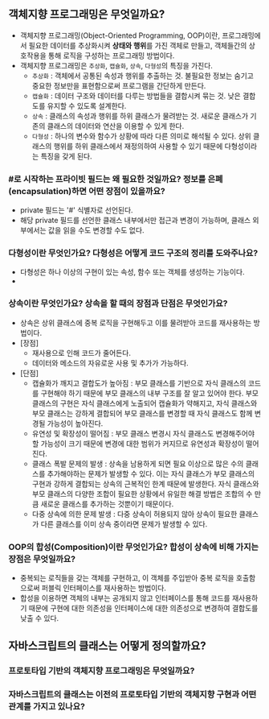 ## 객체지향 프로그래밍은 무엇일까요?
* 객체지향 프로그래밍(Object-Oriented Programming, OOP)이란, 프로그래밍에서 필요한 데이터를 추상화시켜 **상태와 행위**를 가진 객체로 만들고, 객체들간의 상호작용을 통해 로직을 구성하는 프로그래밍 방법이다.
* 객체지향 프로그래밍은 `추상화`, `캡슐화`, `상속`, `다형성`의 특징을 가진다.
    * `추상화` : 객체에서 공통된 속성과 행위를 추출하는 것. 불필요한 정보는 숨기고 중요한 정보만을 표현함으로써 프로그램을 간단하게 만든다.
    * `캡슐화` : 데이터 구조와 데이터를 다루는 방법들을 결합시켜 묶는 것. 낮은 결합도를 유지할 수 있도록 설계한다.
    * `상속` : 클래스의 속성과 행위를 하위 클래스가 물려받는 것. 새로운 클래스가 기존의 클래스의 데이터와 연산을 이용할 수 있게 한다.
    * `다형성` : 하나의 변수와 함수가 상황에 따라 다른 의미로 해석될 수 있다. 상위 클래스의 행위를 하위 클래스에서 재정의하여 사용할 수 있기 때문에 다형성이라는 특징을 갖게 된다.
    
### #로 시작하는 프라이빗 필드는 왜 필요한 것일까요? 정보를 은폐(encapsulation)하면 어떤 장점이 있을까요?
* private 필드는 '#' 식별자로 선언된다.
* 해당 private 필드를 선언한 클래스 내부에서만 접근과 변경이 가능하며, 클래스 외부에서는 값을 읽을 수도 변경할 수도 없다.

### 다형성이란 무엇인가요? 다형성은 어떻게 코드 구조의 정리를 도와주나요?
* 다형성은 하나 이상의 구현이 있는 속성, 함수 또는 객체를 생성하는 기능이다.
* 
### 상속이란 무엇인가요? 상속을 할 때의 장점과 단점은 무엇인가요?
* 상속은 상위 클래스에 중복 로직을 구현해두고 이를 물려받아 코드를 재사용하는 방법이다.
* [장점]
    * 재사용으로 인해 코드가 줄어든다.
    * 데이터와 메소드의 자유로운 사용 및 추가가 가능하다.
* [단점]
    * 캡슐화가 깨지고 결합도가 높아짐 : 부모 클래스를 기반으로 자식 클래스의 코드를 구현해야 하기 때문에 부모 클래스의 내부 구조를 잘 알고 있어야 한다. 부모 클래스의 구현은 자식 클래스에게 노출되어 캡슐화가 약해지고, 자식 클래스와 부모 클래스는 강하게 결합되어 부모 클래스를 변경할 때 자식 클래스도 함께 변경될 가능성이 높아진다.
    * 유연성 및 확장성이 떨어짐 : 부모 클래스 변경시 자식 클래스도 변경해주어야 할 가능성이 크기 때문에 변경에 대한 범위가 커지므로 유연성과 확장성이 떨어진다.
    * 클래스 폭발 문제의 발생 : 상속을 남용하게 되면 필요 이상으로 많은 수의 클래스를 추가해야하는 문제가 발생할 수 있다. 이는 자식 클래스가 부모 클래스의 구현과 강하게 결합되는 상속의 근복적인 한계 때문에 발생한다. 자식 클래스와 부모 클래스의 다양한 조합이 필요한 상황에서 유일한 해결 방법은 조합의 수 만큼 새로운 클래스를 추가하는 것뿐이기 때문이다. 
    * 다중 상속에 의한 문제 발생 : 다중 상속이 허용되지 않아 상속이 필요한 클래스가 다른 클래스를 이미 상속 중이라면 문제가 발생할 수 있다.

### OOP의 합성(Composition)이란 무엇인가요? 합성이 상속에 비해 가지는 장점은 무엇일까요?
* 중복되는 로직들을 갖는 객체를 구현하고, 이 객체를 주입받아 중복 로직을 호출함으로써 퍼블릭 인터페이스를 재사용하는 방법이다.
* 합성을 이용하면 객체의 내부는 공개되지 않고 인터페이스를 통해 코드를 재사용하기 때문에 구현에 대한 의존성을 인터페이스에 대한 의존성으로 변경하여 결합도를 낮출 수 있다.
## 자바스크립트의 클래스는 어떻게 정의할까요?
### 프로토타입 기반의 객체지향 프로그래밍은 무엇일까요?
### 자바스크립트의 클래스는 이전의 프로토타입 기반의 객체지향 구현과 어떤 관계를 가지고 있나요?
